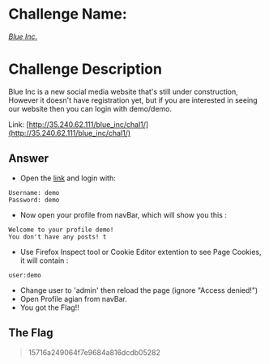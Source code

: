 # Challenge Name:
 [*Blue Inc.*](https://cybertalents.com/challenges/web/blue-inc)
 
# Challenge Description
Blue Inc is a new social media website that's still under construction, However it doesn't have registration yet, but if you are interested in seeing our website then you can login with demo/demo.

Link: [http://35.240.62.111/blue_inc/chal1/](http://35.240.62.111/blue_inc/chal1/)

## Answer
* Open the [link](http://35.240.62.111/blue_inc/chal1/) and login with:
```
Username: demo
Password: demo
```
* Now open your profile from navBar, which will show you this :
```
Welcome to your profile demo!
You don't have any posts! t
```
* Use Firefox Inspect tool or Cookie Editor extention to see Page Cookies, it will contain :
```
user:demo
```
* Change user to 'admin' then reload the page (ignore "Access denied!")
* Open Profile agian from navBar.
* You got the Flag!!


 ## The Flag
 > 15716a249064f7e9684a816dcdb05282

